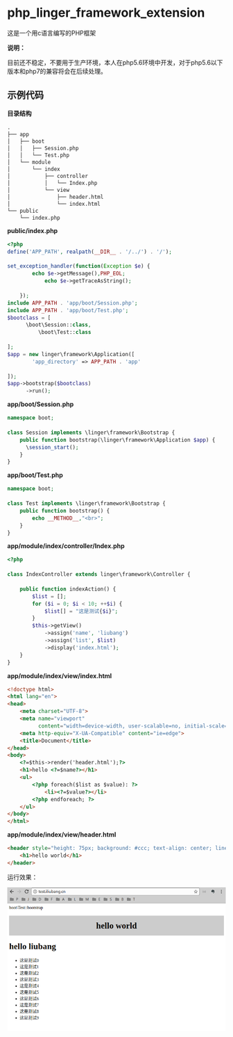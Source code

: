 # php_linger_framework_extension

这是一个用c语言编写的PHP框架

**说明：**

目前还不稳定，不要用于生产环境，本人在php5.6环境中开发，对于php5.6以下版本和php7的兼容将会在后续处理。

## 示例代码

**目录结构**

```
.
├── app
│   ├── boot
│   │   ├── Session.php
│   │   └── Test.php
│   └── module
│       └── index
│           ├── controller
│           │   └── Index.php
│           └── view
│               ├── header.html
│               └── index.html
└── public
    └── index.php
```

**public/index.php**

```php
<?php
define('APP_PATH', realpath(__DIR__ . '/../') . '/');

set_exception_handler(function(Exception $e) {
        echo $e->getMessage(),PHP_EOL;
            echo $e->getTraceAsString();

    });
include APP_PATH . 'app/boot/Session.php';
include APP_PATH . 'app/boot/Test.php';
$bootclass = [
      \boot\Session::class,
          \boot\Test::class

];
$app = new linger\framework\Application([
        'app_directory' => APP_PATH . 'app'

]);
$app->bootstrap($bootclass)
      ->run();
```

**app/boot/Session.php**

```php
namespace boot;

class Session implements \linger\framework\Bootstrap {
    public function bootstrap(\linger\framework\Application $app) {
      \session_start();
    }
}
```

**app/boot/Test.php**

```php
namespace boot;

class Test implements \linger\framework\Bootstrap {
    public function bootstrap() {
        echo __METHOD__,"<br>";
    }
}
```

**app/module/index/controller/Index.php**

```php
<?php

class IndexController extends linger\framework\Controller {

    public function indexAction() {
        $list = [];
        for ($i = 0; $i < 10; ++$i) {
            $list[] = "这是测试{$i}";
        }
        $this->getView()
            ->assign('name', 'liubang')
            ->assign('list', $list)
            ->display('index.html');
    }
}
```


**app/module/index/view/index.html**

```html
<!doctype html>
<html lang="en">
<head>
    <meta charset="UTF-8">
    <meta name="viewport"
          content="width=device-width, user-scalable=no, initial-scale=1.0, maximum-scale=1.0, minimum-scale=1.0">
    <meta http-equiv="X-UA-Compatible" content="ie=edge">
    <title>Document</title>
</head>
<body>
    <?=$this->render('header.html');?>
    <h1>hello <?=$name?></h1>
    <ul>
        <?php foreach($list as $value): ?>
            <li><?=$value?></li>
        <?php endforeach; ?>
    </ul>
</body>
</html>
```

**app/module/index/view/header.html**

```html
<header style="height: 75px; background: #ccc; text-align: center; line-height: 75px;">
    <h1>hello world</h1>
</header>
```

运行效果：

![](snapshot/1.png)

